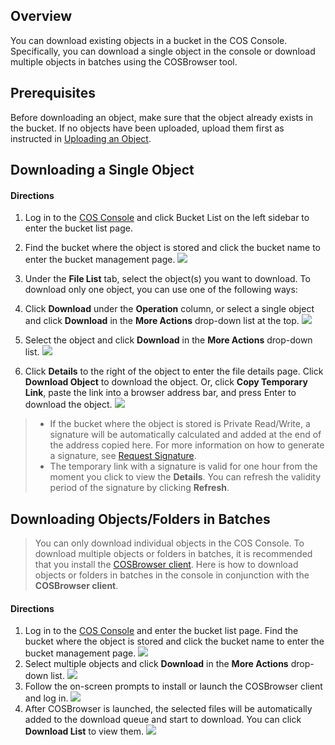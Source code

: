 ## Overview
You can download existing objects in a bucket in the COS Console. Specifically, you can download a single object in the console or download multiple objects in batches using the COSBrowser tool.

## Prerequisites
Before downloading an object, make sure that the object already exists in the bucket. If no objects have been uploaded, upload them first as instructed in [Uploading an Object](https://intl.cloud.tencent.com/document/product/436/13321).

## Downloading a Single Object
#### Directions
1. Log in to the [COS Console](https://console.cloud.tencent.com/cos5) and click Bucket List on the left sidebar to enter the bucket list page.
2. Find the bucket where the object is stored and click the bucket name to enter the bucket management page.
   ![](https://main.qcloudimg.com/raw/46307132ac1ef1e8422667abd896f878.png)
3. Under the **File List** tab, select the object(s) you want to download. To download only one object, you can use one of the following ways:

  1. Click **Download** under the **Operation** column, or select a single object and click **Download** in the **More Actions** drop-down list at the top.
  ![](https://main.qcloudimg.com/raw/4ee4cb3f5ff0a5634ef8ed49d26c549b.png)
  2. Select the object and click **Download** in the **More Actions** drop-down list.
![](https://main.qcloudimg.com/raw/4ee4cb3f5ff0a5634ef8ed49d26c549b.png)
  3. Click **Details** to the right of the object to enter the file details page. Click **Download Object** to download the object. Or, click **Copy Temporary Link**, paste the link into a browser address bar, and press Enter to download the object.
![](https://main.qcloudimg.com/raw/934b43a085b8cae825ddad88a0177caf.png)

>- If the bucket where the object is stored is Private Read/Write, a signature will be automatically calculated and added at the end of the address copied here. For more information on how to generate a signature, see [Request Signature](https://intl.cloud.tencent.com/document/product/436/7778).
>- The temporary link with a signature is valid for one hour from the moment you click to view the **Details**. You can refresh the validity period of the signature by clicking **Refresh**.

## Downloading Objects/Folders in Batches
> You can only download individual objects in the COS Console. To download multiple objects or folders in batches, it is recommended that you install the [COSBrowser client](https://intl.cloud.tencent.com/document/product/436/11366). Here is how to download objects or folders in batches in the console in conjunction with the **COSBrowser client**.
#### Directions
1. Log in to the [COS Console](https://console.cloud.tencent.com/cos5) and enter the bucket list page. Find the bucket where the object is stored and click the bucket name to enter the bucket management page.
![](https://main.qcloudimg.com/raw/46307132ac1ef1e8422667abd896f878.png)
2. Select multiple objects and click **Download** in the **More Actions** drop-down list.
![](https://main.qcloudimg.com/raw/26499cc4f21d5a76580627fe9fb0db56.png)
3. Follow the on-screen prompts to install or launch the COSBrowser client and log in.
![](https://main.qcloudimg.com/raw/0e5706fb690d250200d1fe9bf3b86b8d.png)
4. After COSBrowser is launched, the selected files will be automatically added to the download queue and start to download. You can click **Download List** to view them.
![](https://main.qcloudimg.com/raw/140c741db0854e17d24d2b69e89bd268.png)
